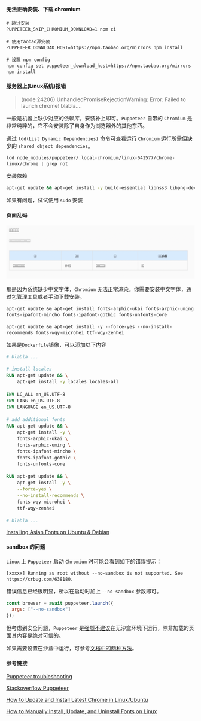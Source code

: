 #### 无法正确安装、下载 chromium

```shell
# 跳过安装
PUPPETEER_SKIP_CHROMIUM_DOWNLOAD=1 npm ci

# 使用taobao源安装
PUPPETEER_DOWNLOAD_HOST=https://npm.taobao.org/mirrors npm install

# 设置 npm config
npm config set puppeteer_download_host=https://npm.taobao.org/mirrors
npm install
```

#### 服务器上(Linux系统)报错

> (node:24206) UnhandledPromiseRejectionWarning: Error: Failed to launch chrome! blabla....

一般是机器上缺少对应的依赖库，安装补上即可。`Puppeteer` 自带的 `Chromium` 是非常纯粹的，它不会安装除了自身作为浏览器外的其他东西。

通过 `ldd(List Dynamic Dependencies)` 命令可查看运行 `Chromium` 运行所需但缺少的 `shared object dependencies`。

```shell
ldd node_modules/puppeteer/.local-chromium/linux-641577/chrome-linux/chrome | grep not
```

安装依赖

```sh
apt-get update && apt-get install -y build-essential libnss3 libpng-dev gconf-service libasound2 libatk1.0-0 libatk-bridge2.0-0 libc6 libcairo2 libcups2 libdbus-1-3 libexpat1 libfontconfig1 libgcc1 libgconf-2-4 libgdk-pixbuf2.0-0 libglib2.0-0 libgtk-3-0 libnspr4 libpango-1.0-0 libpangocairo-1.0-0 libstdc++6 libx11-6 libx11-xcb1 libxcb1 libxcomposite1 libxcursor1 libxdamage1 libxext6 libxfixes3 libxi6 libxrandr2 libxrender1 libxss1 libxtst6 ca-certificates fonts-liberation libappindicator1 lsb-release xdg-utils
```

如果有问题，试试使用 `sudo` 安装

#### 页面乱码

![lost-fonts.png](./images/lost-fonts.png)

那是因为系统缺少中文字体，`Chromium` 无法正常渲染。你需要安装中文字体，通过包管理工具或者手动下载安装。

```shell
apt-get update && apt-get install fonts-arphic-ukai fonts-arphic-uming fonts-ipafont-mincho fonts-ipafont-gothic fonts-unfonts-core

apt-get update && apt-get install -y --force-yes --no-install-recommends fonts-wqy-microhei ttf-wqy-zenhei
```

如果是`Dockerfile`镜像，可以添加以下内容

```dockerfile
# blabla ...

# install locales
RUN apt-get update && \
    apt-get install -y locales locales-all

ENV LC_ALL en_US.UTF-8
ENV LANG en_US.UTF-8
ENV LANGUAGE en_US.UTF-8

# add additional fonts
RUN apt-get update && \
    apt-get install -y \
    fonts-arphic-ukai \
    fonts-arphic-uming \
    fonts-ipafont-mincho \
    fonts-ipafont-gothic \
    fonts-unfonts-core

RUN apt-get update && \
    apt-get install -y \
    --force-yes \
    --no-install-recommends \
    fonts-wqy-microhei \
    ttf-wqy-zenhei

# blabla ...
```

[Installing Asian Fonts on Ubuntu & Debian](https://help.accusoft.com/PCC/v11.2/HTML/Installing%20Asian%20Fonts%20on%20Ubuntu%20and%20Debian.html)

#### sandbox 的问题

`Linux` 上 `Puppeteer` 启动 `Chromium` 时可能会看到如下的错误提示：

```
[xxxxx] Running as root without --no-sandbox is not supported. See https://crbug.com/638180.
```

错误信息已经很明显，所以在启动时加上 `--no-sandbox` 参数即可。

```js
const browser = await puppeteer.launch({
  args: ["--no-sandbox"]
});
```

但考虑到安全问题，`Puppeteer` 是[强烈不建议](https://github.com/GoogleChrome/puppeteer/blob/master/docs/troubleshooting.md#setting-up-chrome-linux-sandbox)在无沙盒环境下运行，除非加载的页面其内容是绝对可信的。

如果需要设置在沙盒中运行，可参考[文档中的两种方法](https://github.com/GoogleChrome/puppeteer/blob/master/docs/troubleshooting.md#recommended-enable-user-namespace-cloning)。

#### 参考链接

[Puppeteer troubleshooting](https://github.com/puppeteer/puppeteer/blob/main/docs/troubleshooting.md)

[Stackoverflow Puppeteer](https://stackoverflow.com/questions/tagged/puppeteer)

[How to Update and Install Latest Chrome in Linux/Ubuntu](https://linoxide.com/linux-how-to/install-latest-chrome-run-terminal-ubuntu/)

[How to Manually Install, Update, and Uninstall Fonts on Linux](https://medium.com/source-words/how-to-manually-install-update-and-uninstall-fonts-on-linux-a8d09a3853b0)
